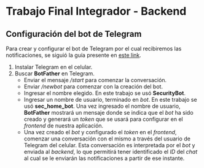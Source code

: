 # Trabajo Final Integrador - Backend

## Configuración del bot de Telegram
Para crear y configurar el bot de Telegram por el cual recibiremos las notificaciones, se siguió la guía presente en [este link](https://medium.com/swlh/build-a-telegram-bot-in-go-in-9-minutes-e06ad38acef1).
1. Instalar Telegram en el celular.
2. Buscar **BotFather** en Telegram.
    * Enviar el mensaje _/start_ para comenzar la conversación.
    * Enviar _/newbot_ para comenzar con la creación del bot.
    * Ingresar el nombre elegido. En este trabajo se usó **SecurityBot**.
    * Ingresar un nombre de usuario, terminado en _bot_. En este trabajo se usó **sec_home_bot**. Una vez ingresado el nombre de usuario, **BotFather** mostrará un mensaje donde se indica que el _bot_ ha sido creado y generará un _token_ que se usará para configurar en el _frontend_ de nuestra aplicación.
    * Una vez creado el _bot_ y configurado el _token_ en el _frontend_, comenzar una conversación con el mismo a través del usuario de Telegram del celular. Esta conversación es interpretada por el _bot_ y enviada al _backend_, lo que permitirá tener identificado el _ID_ del _chat_ al cual se le enviarán las notificaciones a partir de ese instante.